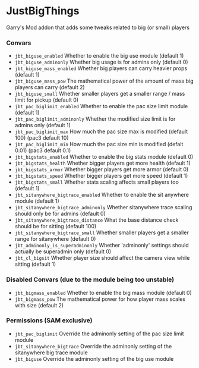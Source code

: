 # JustBigThings

Garry's Mod addon that adds some tweaks related to big (or small) players

### Convars
- `jbt_biguse_enabled` Whether to enable the big use module (default 1)
- `jbt_biguse_adminonly` Whether big usage is for admins only (default 0)
- `jbt_biguse_mass_enabled` Whether big players can carry heavier props (default 1)
- `jbt_biguse_mass_pow` The mathematical power of the amount of mass big players can carry (default 2)
- `jbt_biguse_small` Whether smaller players get a smaller range / mass limit for pickup (default 0)
- `jbt_pac_biglimit_enabled` Whether to enable the pac size limit module (default 1)
- `jbt_pac_biglimit_adminonly` Whether the modified size limit is for admins only (default 1)
- `jbt_pac_biglimit_max` How much the pac size max is modified (default 100) (pac3 default 10)
- `jbt_pac_biglimit_min` How much the pac size min is modified (defalt 0.01) (pac3 default 0.1)
- `jbt_bigstats_enabled` Whether to enable the big stats module (default 0)
- `jbt_bigstats_health` Whether bigger players get more health (default 1)
- `jbt_bigstats_armor` Whether bigger players get more armor (default 0)
- `jbt_bigstats_speed` Whether bigger players get more speed (default 1)
- `jbt_bigstats_small` Whether stats scaling affects small players too (default 1)
- `jbt_sitanywhere_bigtrace_enabled` Whether to enable the sit anywhere module (default 1)
- `jbt_sitanywhere_bigtrace_adminonly` Whether sitanywhere trace scaling should only be for admins (default 0)
- `jbt_sitanywhere_bigtrace_distance` What the base distance check should be for sitting (default 100)
- `jbt_sitanywhere_bigtrace_small` Whether smaller players get a smaller range for sitanywhere (default 0)
- `jbt_adminonly_is_superadminonly` Whether 'adminonly' settings should actually be superadmin only (default 0)
- `jbt_cl_bigsit` Whether player size should affect the camera view while sitting (default 1)

### Disabled Convars (due to the module being too unstable)
- `jbt_bigmass_enabled` Whether to enable the big mass module (default 0)
- `jbt_bigmass_pow` The mathematical power for how player mass scales with size (default 2)

### Permissions (SAM exclusive)
- `jbt_pac_biglimit` Override the adminonly setting of the pac size limit module
- `jbt_sitanywhere_bigtrace` Override the adminonly setting of the sitanywhere big trace module
- `jbt_biguse` Override the adminonly setting of the big use module
